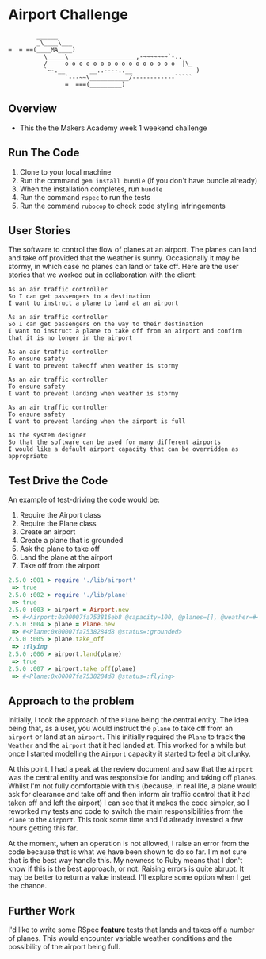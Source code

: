 # Airport Challenge

``````
        ______
        _\____\___
=  = ==(____MA____)
          \_____\___________________,-~~~~~~~`-.._
          /     o o o o o o o o o o o o o o o o  |\_
          `~-.__       __..----..__                  )
                `---~~\___________/------------`````
                =  ===(_________)
``````

## Overview

- This the the Makers Academy week 1 weekend challenge

## Run The Code

1. Clone to your local machine
2. Run the command `gem install bundle` (if you don't have bundle already)
3. When the installation completes, run `bundle`
4. Run the command `rspec` to run the tests
5. Run the command `rubocop` to check code styling infringements

## User Stories

The software to control the flow of planes at an airport. The planes can land and take off provided that the weather is sunny. Occasionally it may be stormy, in which case no planes can land or take off. Here are the user stories that we worked out in collaboration with the client:

```
As an air traffic controller
So I can get passengers to a destination
I want to instruct a plane to land at an airport

As an air traffic controller
So I can get passengers on the way to their destination
I want to instruct a plane to take off from an airport and confirm that it is no longer in the airport

As an air traffic controller
To ensure safety
I want to prevent takeoff when weather is stormy

As an air traffic controller
To ensure safety
I want to prevent landing when weather is stormy

As an air traffic controller
To ensure safety
I want to prevent landing when the airport is full

As the system designer
So that the software can be used for many different airports
I would like a default airport capacity that can be overridden as appropriate
```

## Test Drive the Code

An example of test-driving the code would be:

1. Require the Airport class
2. Require the Plane class
3. Create an airport
4. Create a plane that is grounded
5. Ask the plane to take off
6. Land the plane at the airport
7. Take off from the airport

```ruby
2.5.0 :001 > require './lib/airport'
 => true
2.5.0 :002 > require './lib/plane'
 => true
2.5.0 :003 > airport = Airport.new
 => #<Airport:0x00007fa753816eb8 @capacity=100, @planes=[], @weather=#<Weather:0x00007fa753816e90>>
2.5.0 :004 > plane = Plane.new
 => #<Plane:0x00007fa7538284d8 @status=:grounded>
2.5.0 :005 > plane.take_off
 => :flying
2.5.0 :006 > airport.land(plane)
 => true
2.5.0 :007 > airport.take_off(plane)
 => #<Plane:0x00007fa7538284d8 @status=:flying>
```

## Approach to the problem

Initially, I took the approach of the `Plane` being the central entity. The idea being that, as a user, you would instruct the `plane` to take off from an `airport` or land at an `airport`. This initially required the `Plane` to track the `Weather` and the `airport` that it had landed at. This worked for a while but once I started modelling the `Airport` capacity it started to feel a bit clunky.

At this point, I had a peak at the review document and saw that the `Airport` was the central entity and was responsible for landing and taking off `plane`s. Whilst I'm not fully comfortable with this (because, in real life, a plane would ask for clearance and take off and then inform air traffic control that it had taken off and left the airport) I can see that it makes the code simpler, so I reworked my tests and code to switch the main responsibilities from the `Plane` to the `Airport`. This took some time and I'd already invested a few hours getting this far.

At the moment, when an operation is not allowed, I raise an error from the code because that is what we have been shown to do so far. I'm not sure that is the best way handle this. My newness to Ruby means that I don't know if this is the best approach, or not. Raising errors is quite abrupt. It may be better to return a value instead. I'll explore some option when I get the chance.

## Further Work

I'd like to write some RSpec **feature** tests that lands and takes off a number of planes. This would encounter variable weather conditions and the possibility of the airport being full.
